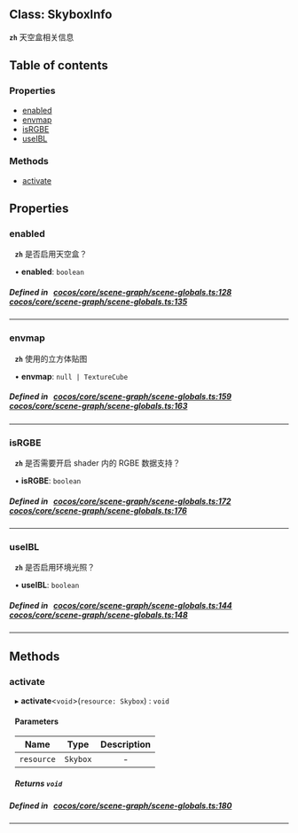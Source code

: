 
## Class: SkyboxInfo







**`zh`** 天空盒相关信息



<div class="table-of-content">
<h2>Table of contents</h2>


### Properties

- [ enabled](#enabled)
- [ envmap](#envmap)
- [ isRGBE](#isRGBE)
- [ useIBL](#useIBL)

### Methods

- [ activate](#activate)
</div>

## Properties


### enabled
<div style="margin-left: 10px;">




**`zh`** 是否启用天空盒？





•  **enabled**:
 ``boolean`` 
</div>

##### Defined in &nbsp;   [cocos/core/scene-graph/scene-globals.ts:128](https://github.com/cocos-creator/engine/blob/c7bf6b8a9/cocos/core/scene-graph/scene-globals.ts#L128)&nbsp;   [cocos/core/scene-graph/scene-globals.ts:135](https://github.com/cocos-creator/engine/blob/c7bf6b8a9/cocos/core/scene-graph/scene-globals.ts#L135)&nbsp;


___


### envmap
<div style="margin-left: 10px;">




**`zh`** 使用的立方体贴图





•  **envmap**:
 ``null | TextureCube`` 
</div>

##### Defined in &nbsp;   [cocos/core/scene-graph/scene-globals.ts:159](https://github.com/cocos-creator/engine/blob/c7bf6b8a9/cocos/core/scene-graph/scene-globals.ts#L159)&nbsp;   [cocos/core/scene-graph/scene-globals.ts:163](https://github.com/cocos-creator/engine/blob/c7bf6b8a9/cocos/core/scene-graph/scene-globals.ts#L163)&nbsp;


___


### isRGBE
<div style="margin-left: 10px;">




**`zh`** 是否需要开启 shader 内的 RGBE 数据支持？





•  **isRGBE**:
 ``boolean`` 
</div>

##### Defined in &nbsp;   [cocos/core/scene-graph/scene-globals.ts:172](https://github.com/cocos-creator/engine/blob/c7bf6b8a9/cocos/core/scene-graph/scene-globals.ts#L172)&nbsp;   [cocos/core/scene-graph/scene-globals.ts:176](https://github.com/cocos-creator/engine/blob/c7bf6b8a9/cocos/core/scene-graph/scene-globals.ts#L176)&nbsp;


___


### useIBL
<div style="margin-left: 10px;">




**`zh`** 是否启用环境光照？





•  **useIBL**:
 ``boolean`` 
</div>

##### Defined in &nbsp;   [cocos/core/scene-graph/scene-globals.ts:144](https://github.com/cocos-creator/engine/blob/c7bf6b8a9/cocos/core/scene-graph/scene-globals.ts#L144)&nbsp;   [cocos/core/scene-graph/scene-globals.ts:148](https://github.com/cocos-creator/engine/blob/c7bf6b8a9/cocos/core/scene-graph/scene-globals.ts#L148)&nbsp;


___

<!---->
## Methods

### activate
<div style="margin-left: 10px;">

▸   **activate**<`void`\>(`resource: Skybox`) : `void`




<!---->
<!--    #### Returns `void` -->
<!---->

#### Parameters

| Name | Type | Description |
| :------: | :------: | :------: |
| `resource` | `Skybox` | - |



##### Returns `void`




</div>

##### Defined in &nbsp;   [cocos/core/scene-graph/scene-globals.ts:180](https://github.com/cocos-creator/engine/blob/c7bf6b8a9/cocos/core/scene-graph/scene-globals.ts#L180)&nbsp;
___
<!---->




